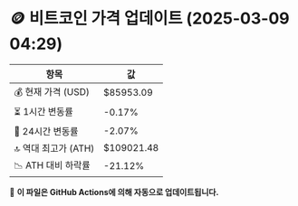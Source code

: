 # 🪙 비트코인 가격 업데이트 (2025-03-09 04:29)

| 항목                | 값 |
|--------------------|----------------|
| 💰 현재 가격 (USD) | $85953.09 |
| ⏳ 1시간 변동률    | -0.17% |
| 📆 24시간 변동률   | -2.07% |
| 🔝 역대 최고가 (ATH) | $109021.48 |
| 📉 ATH 대비 하락률 | -21.12% |

🔄 **이 파일은 GitHub Actions에 의해 자동으로 업데이트됩니다.**
